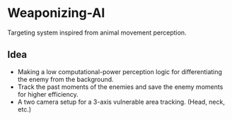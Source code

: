 # Weaponizing-AI
Targeting system inspired from animal movement perception.
## Idea 
- Making a low computational-power perception logic for differentiating the enemy from the background. 
- Track the past moments of the enemies and save the enemy moments for higher efficiency.
- A two camera setup for a 3-axis vulnerable area tracking. (Head, neck, etc.)
